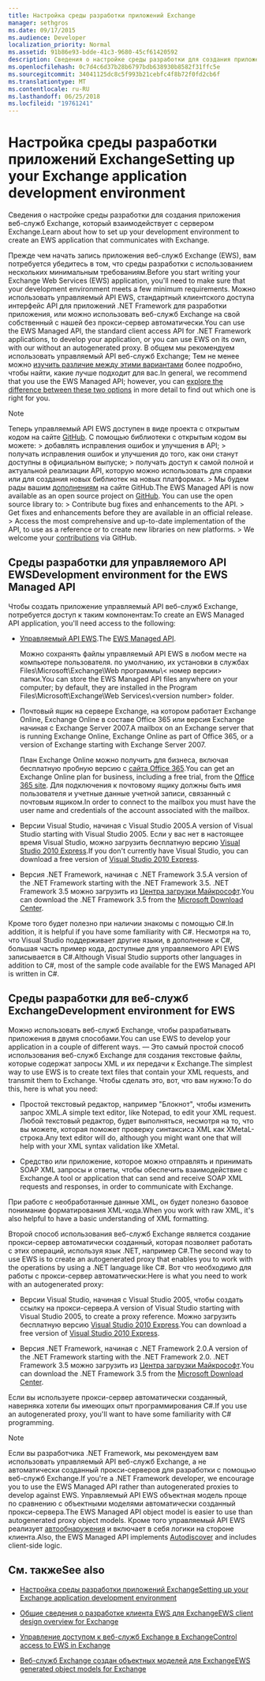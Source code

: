 ```yaml
---
title: Настройка среды разработки приложений Exchange
manager: sethgros
ms.date: 09/17/2015
ms.audience: Developer
localization_priority: Normal
ms.assetid: 91b86e93-bdde-41c3-9680-45cf61420592
description: Сведения о настройке среды разработки для создания приложения веб-служб Exchange, который взаимодействует с сервером Exchange.
ms.openlocfilehash: 0c7d4c6d37b28b6797bdb638930b8582f31ffc5e
ms.sourcegitcommit: 34041125dc8c5f993b21cebfc4f8b72f0fd2cb6f
ms.translationtype: MT
ms.contentlocale: ru-RU
ms.lasthandoff: 06/25/2018
ms.locfileid: "19761241"
---
```

# <a name="setting-up-your-exchange-application-development-environment"></a><span data-ttu-id="6e1a4-103">Настройка среды разработки приложений Exchange</span><span class="sxs-lookup"><span data-stu-id="6e1a4-103">Setting up your Exchange application development environment</span></span>

<span data-ttu-id="6e1a4-104">Сведения о настройке среды разработки для создания приложения веб-служб Exchange, который взаимодействует с сервером Exchange.</span><span class="sxs-lookup"><span data-stu-id="6e1a4-104">Learn about how to set up your development environment to create an EWS application that communicates with Exchange.</span></span>
  
<span data-ttu-id="6e1a4-105">Прежде чем начать запись приложения веб-служб Exchange (EWS), вам потребуется убедитесь в том, что среды разработки с использованием нескольких минимальным требованиям.</span><span class="sxs-lookup"><span data-stu-id="6e1a4-105">Before you start writing your Exchange Web Services (EWS) application, you'll need to make sure that your development environment meets a few minimum requirements.</span></span> <span data-ttu-id="6e1a4-106">Можно использовать управляемый API EWS, стандартный клиентского доступа интерфейс API для приложений .NET Framework для разработки приложения, или можно использовать веб-служб Exchange на свой собственный с нашей без прокси-сервер автоматически.</span><span class="sxs-lookup"><span data-stu-id="6e1a4-106">You can use the EWS Managed API, the standard client access API for .NET Framework applications, to develop your application, or you can use EWS on its own, with our without an autogenerated proxy.</span></span> <span data-ttu-id="6e1a4-107">В общем мы рекомендуем использовать управляемый API веб-служб Exchange; Тем не менее можно [изучить различие между этими вариантами](ews-client-design-overview-for-exchange.md) более подробно, чтобы найти, какие лучше подходит для вас.</span><span class="sxs-lookup"><span data-stu-id="6e1a4-107">In general, we recommend that you use the EWS Managed API; however, you can [explore the difference between these two options](ews-client-design-overview-for-exchange.md) in more detail to find out which one is right for you.</span></span> 
  
> [!NOTE]
>  <span data-ttu-id="6e1a4-p102"> Теперь управляемый API EWS доступен в виде проекта с открытым кодом на сайте [GitHub](https://github.com/officedev/ews-managed-api). С помощью библиотеки с открытым кодом вы можете: >  добавлять исправления ошибок и улучшения в API; >  получать исправления ошибок и улучшения до того, как они станут доступны в официальном выпуске; >  получать доступ к самой полной и актуальной реализации API, которую можно использовать для справки или для создания новых библиотек на новых платформах. >  Мы будем рады вашим [дополнениям](https://github.com/OfficeDev/ews-managed-api/blob/master/CONTRIBUTING.md) на сайте GitHub.</span><span class="sxs-lookup"><span data-stu-id="6e1a4-p102">The EWS Managed API is now available as an open source project on [GitHub](https://github.com/officedev/ews-managed-api). You can use the open source library to: >  Contribute bug fixes and enhancements to the API. >  Get fixes and enhancements before they are available in an official release. >  Access the most comprehensive and up-to-date implementation of the API, to use as a reference or to create new libraries on new platforms. >  We welcome your [contributions](https://github.com/OfficeDev/ews-managed-api/blob/master/CONTRIBUTING.md) via GitHub.</span></span> 
  
## <a name="development-environment-for-the-ews-managed-api"></a><span data-ttu-id="6e1a4-113">Среды разработки для управляемого API EWS</span><span class="sxs-lookup"><span data-stu-id="6e1a4-113">Development environment for the EWS Managed API</span></span>
<span data-ttu-id="6e1a4-114"><a name="bk_EWSMA"> </a></span><span class="sxs-lookup"><span data-stu-id="6e1a4-114"></span></span>

<span data-ttu-id="6e1a4-115">Чтобы создать приложение управляемый API веб-служб Exchange, потребуется доступ к таким компонентам:</span><span class="sxs-lookup"><span data-stu-id="6e1a4-115">To create an EWS Managed API application, you'll need access to the following:</span></span>
  
- <span data-ttu-id="6e1a4-116">[Управляемый API EWS](http://aka.ms/ews-managed-api-readme).</span><span class="sxs-lookup"><span data-stu-id="6e1a4-116">The [EWS Managed API](http://aka.ms/ews-managed-api-readme).</span></span> 
    
    <span data-ttu-id="6e1a4-117">Можно сохранять файлы управляемый API EWS в любом месте на компьютере пользователя. по умолчанию, их установки в службах Files\Microsoft\Exchange\Web программы\\< номер версии\> папки.</span><span class="sxs-lookup"><span data-stu-id="6e1a4-117">You can store the EWS Managed API files anywhere on your computer; by default, they are installed in the Program Files\Microsoft\Exchange\Web Services\\<version number\> folder.</span></span>
    
- <span data-ttu-id="6e1a4-118">Почтовый ящик на сервере Exchange, на котором работает Exchange Online, Exchange Online в составе Office 365 или версия Exchange начиная с Exchange Server 2007.</span><span class="sxs-lookup"><span data-stu-id="6e1a4-118">A mailbox on an Exchange server that is running Exchange Online, Exchange Online as part of Office 365, or a version of Exchange starting with Exchange Server 2007.</span></span> 
    
    <span data-ttu-id="6e1a4-119">План Exchange Online можно получить для бизнеса, включая бесплатную пробную версию с [сайта Office 365](http://office.microsoft.com/en-us/business/compare-office-365-for-business-plans-FX102918419.aspx#fbid=1tsGNIE7e3a).</span><span class="sxs-lookup"><span data-stu-id="6e1a4-119">You can get an Exchange Online plan for business, including a free trial, from the [Office 365 site](http://office.microsoft.com/en-us/business/compare-office-365-for-business-plans-FX102918419.aspx#fbid=1tsGNIE7e3a).</span></span> <span data-ttu-id="6e1a4-120">Для подключения к почтовому ящику должны быть имя пользователя и учетные данные учетной записи, связанный с почтовым ящиком.</span><span class="sxs-lookup"><span data-stu-id="6e1a4-120">In order to connect to the mailbox you must have the user name and credentials of the account associated with the mailbox.</span></span>
    
- <span data-ttu-id="6e1a4-121">Версии Visual Studio, начиная с Visual Studio 2005.</span><span class="sxs-lookup"><span data-stu-id="6e1a4-121">A version of Visual Studio starting with Visual Studio 2005.</span></span> <span data-ttu-id="6e1a4-122">Если у вас нет в настоящее время Visual Studio, можно загрузить бесплатную версию [Visual Studio 2010 Express](http://www.microsoft.com/visualstudio/eng/products/visual-studio-2010-express).</span><span class="sxs-lookup"><span data-stu-id="6e1a4-122">If you don't currently have Visual Studio, you can download a free version of [Visual Studio 2010 Express](http://www.microsoft.com/visualstudio/eng/products/visual-studio-2010-express).</span></span>
    
- <span data-ttu-id="6e1a4-123">Версия .NET Framework, начиная с .NET Framework 3.5.</span><span class="sxs-lookup"><span data-stu-id="6e1a4-123">A version of the .NET Framework starting with the .NET Framework 3.5.</span></span> <span data-ttu-id="6e1a4-124">.NET Framework 3.5 можно загрузить из [Центра загрузки Майкрософт](http://go.microsoft.com/fwlink/?LinkId=191777).</span><span class="sxs-lookup"><span data-stu-id="6e1a4-124">You can download the .NET Framework 3.5 from the [Microsoft Download Center](http://go.microsoft.com/fwlink/?LinkId=191777).</span></span>
    
<span data-ttu-id="6e1a4-125">Кроме того будет полезно при наличии знакомы с помощью C#.</span><span class="sxs-lookup"><span data-stu-id="6e1a4-125">In addition, it is helpful if you have some familiarity with C#.</span></span> <span data-ttu-id="6e1a4-126">Несмотря на то, что Visual Studio поддерживает другие языки, в дополнение к C#, большая часть пример кода, доступные для управляемого API EWS записывается в C#.</span><span class="sxs-lookup"><span data-stu-id="6e1a4-126">Although Visual Studio supports other languages in addition to C#, most of the sample code available for the EWS Managed API is written in C#.</span></span>
  
## <a name="development-environment-for-ews"></a><span data-ttu-id="6e1a4-127">Среды разработки для веб-служб Exchange</span><span class="sxs-lookup"><span data-stu-id="6e1a4-127">Development environment for EWS</span></span>
<span data-ttu-id="6e1a4-128"><a name="bk_EWS"> </a></span><span class="sxs-lookup"><span data-stu-id="6e1a4-128"></span></span>

<span data-ttu-id="6e1a4-129">Можно использовать веб-служб Exchange, чтобы разрабатывать приложения в двумя способами.</span><span class="sxs-lookup"><span data-stu-id="6e1a4-129">You can use EWS to develop your application in a couple of different ways.</span></span> <span data-ttu-id="6e1a4-130">— Это самый простой способ использования веб-служб Exchange для создания текстовые файлы, которые содержат запросы XML и их передачи к Exchange.</span><span class="sxs-lookup"><span data-stu-id="6e1a4-130">The simplest way to use EWS is to create text files that contain your XML requests, and transmit them to Exchange.</span></span> <span data-ttu-id="6e1a4-131">Чтобы сделать это, вот, что вам нужно:</span><span class="sxs-lookup"><span data-stu-id="6e1a4-131">To do this, here is what you need:</span></span> 
  
- <span data-ttu-id="6e1a4-132">Простой текстовый редактор, например "Блокнот", чтобы изменить запрос XML.</span><span class="sxs-lookup"><span data-stu-id="6e1a4-132">A simple text editor, like Notepad, to edit your XML request.</span></span> <span data-ttu-id="6e1a4-133">Любой текстовый редактор, будет выполняться, несмотря на то, что вы можете, которая поможет проверку синтаксиса XML как XMetaL-строка.</span><span class="sxs-lookup"><span data-stu-id="6e1a4-133">Any text editor will do, although you might want one that will help with your XML syntax validation like XMetal.</span></span>
    
- <span data-ttu-id="6e1a4-134">Средство или приложение, которое можно отправлять и принимать SOAP XML запросы и ответы, чтобы обеспечить взаимодействие с Exchange.</span><span class="sxs-lookup"><span data-stu-id="6e1a4-134">A tool or application that can send and receive SOAP XML requests and responses, in order to communicate with Exchange.</span></span>
    
<span data-ttu-id="6e1a4-135">При работе с необработанные данные XML, он будет полезно базовое понимание форматирования XML-кода.</span><span class="sxs-lookup"><span data-stu-id="6e1a4-135">When you work with raw XML, it's also helpful to have a basic understanding of XML formatting.</span></span>
  
<span data-ttu-id="6e1a4-136">Второй способ использования веб-служб Exchange является создание прокси-сервер автоматически созданный, которая позволяет работать с этих операций, используя язык .NET, например C#.</span><span class="sxs-lookup"><span data-stu-id="6e1a4-136">The second way to use EWS is to create an autogenerated proxy that enables you to work with the operations by using a .NET language like C#.</span></span> <span data-ttu-id="6e1a4-137">Вот что необходимо для работы с прокси-сервер автоматически:</span><span class="sxs-lookup"><span data-stu-id="6e1a4-137">Here is what you need to work with an autogenerated proxy:</span></span>
  
- <span data-ttu-id="6e1a4-138">Версии Visual Studio, начиная с Visual Studio 2005, чтобы создать ссылку на прокси-сервера.</span><span class="sxs-lookup"><span data-stu-id="6e1a4-138">A version of Visual Studio starting with Visual Studio 2005, to create a proxy reference.</span></span> <span data-ttu-id="6e1a4-139">Можно загрузить бесплатную версию [Visual Studio 2010 Express](http://www.microsoft.com/visualstudio/eng/products/visual-studio-2010-express).</span><span class="sxs-lookup"><span data-stu-id="6e1a4-139">You can download a free version of [Visual Studio 2010 Express](http://www.microsoft.com/visualstudio/eng/products/visual-studio-2010-express).</span></span>
    
- <span data-ttu-id="6e1a4-140">Версия .NET Framework, начиная с .NET Framework 2.0.</span><span class="sxs-lookup"><span data-stu-id="6e1a4-140">A version of the .NET Framework starting with the .NET Framework 2.0.</span></span> <span data-ttu-id="6e1a4-141">.NET Framework 3.5 можно загрузить из [Центра загрузки Майкрософт](http://go.microsoft.com/fwlink/?LinkId=191777).</span><span class="sxs-lookup"><span data-stu-id="6e1a4-141">You can download the .NET Framework 3.5 from the [Microsoft Download Center](http://go.microsoft.com/fwlink/?LinkId=191777).</span></span>
    
<span data-ttu-id="6e1a4-142">Если вы используете прокси-сервер автоматически созданный, наверняка хотели бы имеющих опыт программирования C#.</span><span class="sxs-lookup"><span data-stu-id="6e1a4-142">If you use an autogenerated proxy, you'll want to have some familiarity with C# programming.</span></span>
  
> [!NOTE]
> <span data-ttu-id="6e1a4-143">Если вы разработчика .NET Framework, мы рекомендуем вам использовать управляемый API веб-служб Exchange, а не автоматически созданный прокси-серверов для разработки с помощью веб-служб Exchange.</span><span class="sxs-lookup"><span data-stu-id="6e1a4-143">If you're a .NET Framework developer, we encourage you to use the EWS Managed API rather than autogenerated proxies to develop against EWS.</span></span> <span data-ttu-id="6e1a4-144">Управляемый API EWS объектная модель проще по сравнению с объектными моделями автоматически созданный прокси-сервера.</span><span class="sxs-lookup"><span data-stu-id="6e1a4-144">The EWS Managed API object model is easier to use than autogenerated proxy object models.</span></span> <span data-ttu-id="6e1a4-145">Кроме того управляемый API EWS реализует [автообнаружения](autodiscover-for-exchange.md) и включает в себя логики на стороне клиента.</span><span class="sxs-lookup"><span data-stu-id="6e1a4-145">Also, the EWS Managed API implements [Autodiscover](autodiscover-for-exchange.md) and includes client-side logic.</span></span> 
  
## <a name="see-also"></a><span data-ttu-id="6e1a4-146">См. также</span><span class="sxs-lookup"><span data-stu-id="6e1a4-146">See also</span></span>


- [<span data-ttu-id="6e1a4-147">Настройка среды разработки приложений Exchange</span><span class="sxs-lookup"><span data-stu-id="6e1a4-147">Setting up your Exchange application development environment</span></span>](setting-up-your-exchange-application-development-environment.md)
    
- [<span data-ttu-id="6e1a4-148">Общие сведения о разработке клиента EWS для Exchange</span><span class="sxs-lookup"><span data-stu-id="6e1a4-148">EWS client design overview for Exchange</span></span>](ews-client-design-overview-for-exchange.md)
    
- [<span data-ttu-id="6e1a4-149">Управление доступом к веб-служб Exchange в Exchange</span><span class="sxs-lookup"><span data-stu-id="6e1a4-149">Control access to EWS in Exchange</span></span>](how-to-control-access-to-ews-in-exchange.md)
    
- [<span data-ttu-id="6e1a4-150">Веб-служб Exchange создан объектных моделей для Exchange</span><span class="sxs-lookup"><span data-stu-id="6e1a4-150">EWS generated object models for Exchange</span></span>](https://msdn.microsoft.com/ru-ru/library/jj190899)
    

